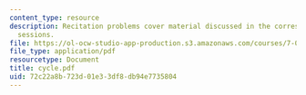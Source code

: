 ```yaml
---
content_type: resource
description: Recitation problems cover material discussed in the corresponding lecture
  sessions.
file: https://ol-ocw-studio-app-production.s3.amazonaws.com/courses/7-012-introduction-to-biology-fall-2004/72c22a8b723d01e33df8db94e7735804_cycle.pdf
file_type: application/pdf
resourcetype: Document
title: cycle.pdf
uid: 72c22a8b-723d-01e3-3df8-db94e7735804
---
```

